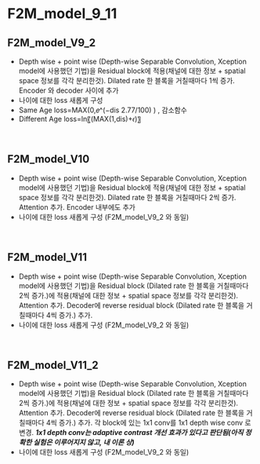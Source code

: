 # F2M_model_9_11

## F2M_model_V9_2
* Depth wise + point wise (Depth-wise Separable Convolution, Xception model에 사용했던 기법)을 Residual block에 적용(채널에 대한 정보 + spatial space 정보를 각각 분리한것). Dilated rate 한 블록을 거칠때마다 1씩 증가. Encoder 와 decoder 사이에 추가
* 나이에 대한 loss 새롭게 구성 
* Same Age loss=MAX(0,𝑒^(−dis 2.77/100) )  , 감소함수
* Different Age loss=ln⁡〖(MAX(1,dis)+𝜖)〗
<br/>

## F2M_model_V10
* Depth wise + point wise (Depth-wise Separable Convolution, Xception model에 사용했던 기법)을 Residual block에 적용(채널에 대한 정보 + spatial space 정보를 각각 분리한것). Dilated rate 한 블록을 거칠때마다 2씩 증가. Attention 추가. Encoder 내부에도 추가
* 나이에 대한 loss 새롭게 구성 (F2M_model_V9_2 와 동일)
<br/>

## F2M_model_V11
* Depth wise + point wise (Depth-wise Separable Convolution, Xception model에 사용했던 기법)을 Residual block (Dilated rate 한 블록을 거칠때마다 2씩 증가.)에 적용(채널에 대한 정보 + spatial space 정보를 각각 분리한것). Attention 추가. Decoder에 reverse residual block (Dilated rate 한 블록을 거칠때마다 4씩 증가.) 추가.
* 나이에 대한 loss 새롭게 구성 (F2M_model_V9_2 와 동일)
<br/>

## F2M_model_V11_2
* Depth wise + point wise (Depth-wise Separable Convolution, Xception model에 사용했던 기법)을 Residual block (Dilated rate 한 블록을 거칠때마다 2씩 증가.)에 적용(채널에 대한 정보 + spatial space 정보를 각각 분리한것). Attention 추가. Decoder에 reverse residual block (Dilated rate 한 블록을 거칠때마다 4씩 증가.) 추가. 각 block에 있는 1x1 conv를 1x1 depth wise conv 로 변경. ***1x1 depth conv는 adaptive contrast 개선 효과가 있다고 판단됨(아직 정확한 실험은 이루어지지 않고, 내 이론 상)***
* 나이에 대한 loss 새롭게 구성 (F2M_model_V9_2 와 동일)








